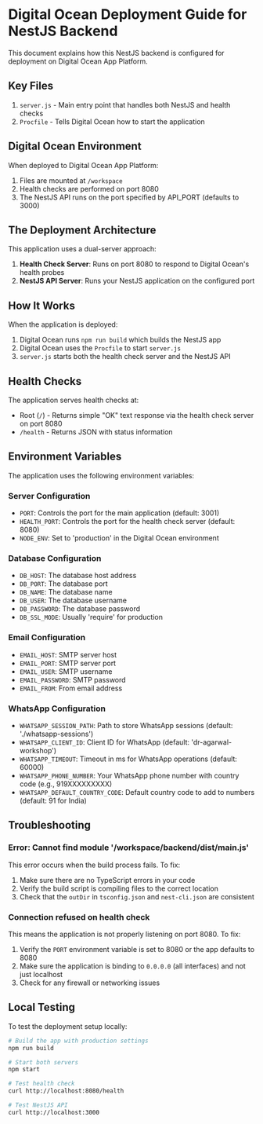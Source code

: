 # Digital Ocean Deployment Guide for NestJS Backend

This document explains how this NestJS backend is configured for deployment on Digital Ocean App Platform.

## Key Files

1. `server.js` - Main entry point that handles both NestJS and health checks
2. `Procfile` - Tells Digital Ocean how to start the application

## Digital Ocean Environment

When deployed to Digital Ocean App Platform:

1. Files are mounted at `/workspace`
2. Health checks are performed on port 8080
3. The NestJS API runs on the port specified by API_PORT (defaults to 3000)

## The Deployment Architecture

This application uses a dual-server approach:

1. **Health Check Server**: Runs on port 8080 to respond to Digital Ocean's health probes
2. **NestJS API Server**: Runs your NestJS application on the configured port

## How It Works

When the application is deployed:

1. Digital Ocean runs `npm run build` which builds the NestJS app
2. Digital Ocean uses the `Procfile` to start `server.js`
3. `server.js` starts both the health check server and the NestJS API

## Health Checks

The application serves health checks at:
- Root (`/`) - Returns simple "OK" text response via the health check server on port 8080
- `/health` - Returns JSON with status information

## Environment Variables

The application uses the following environment variables:

### Server Configuration
- `PORT`: Controls the port for the main application (default: 3001)
- `HEALTH_PORT`: Controls the port for the health check server (default: 8080)
- `NODE_ENV`: Set to 'production' in the Digital Ocean environment

### Database Configuration
- `DB_HOST`: The database host address
- `DB_PORT`: The database port
- `DB_NAME`: The database name
- `DB_USER`: The database username
- `DB_PASSWORD`: The database password
- `DB_SSL_MODE`: Usually 'require' for production

### Email Configuration
- `EMAIL_HOST`: SMTP server host
- `EMAIL_PORT`: SMTP server port
- `EMAIL_USER`: SMTP username
- `EMAIL_PASSWORD`: SMTP password
- `EMAIL_FROM`: From email address

### WhatsApp Configuration
- `WHATSAPP_SESSION_PATH`: Path to store WhatsApp sessions (default: './whatsapp-sessions')
- `WHATSAPP_CLIENT_ID`: Client ID for WhatsApp (default: 'dr-agarwal-workshop')
- `WHATSAPP_TIMEOUT`: Timeout in ms for WhatsApp operations (default: 60000)
- `WHATSAPP_PHONE_NUMBER`: Your WhatsApp phone number with country code (e.g., 919XXXXXXXXX)
- `WHATSAPP_DEFAULT_COUNTRY_CODE`: Default country code to add to numbers (default: 91 for India)

## Troubleshooting

### Error: Cannot find module '/workspace/backend/dist/main.js'

This error occurs when the build process fails. To fix:

1. Make sure there are no TypeScript errors in your code
2. Verify the build script is compiling files to the correct location
3. Check that the `outDir` in `tsconfig.json` and `nest-cli.json` are consistent

### Connection refused on health check

This means the application is not properly listening on port 8080. To fix:

1. Verify the `PORT` environment variable is set to 8080 or the app defaults to 8080
2. Make sure the application is binding to `0.0.0.0` (all interfaces) and not just localhost
3. Check for any firewall or networking issues

## Local Testing

To test the deployment setup locally:

```bash
# Build the app with production settings
npm run build

# Start both servers
npm start

# Test health check
curl http://localhost:8080/health

# Test NestJS API
curl http://localhost:3000
``` 